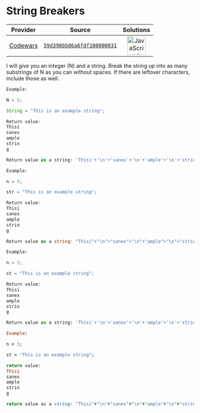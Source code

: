 [_metadata_:generated]: - "true"

# String Breakers

<!-- INFO TABLE BEGIN -->

| Provider                                        | Source                                                                               | Solutions                                                                                                                                                    |
| :---------------------------------------------: | :----------------------------------------------------------------------------------: | :----------------------------------------------------------------------------------------------------------------------------------------------------------: |
| [Codewars](../../../docs/providers/Codewars.md) | [`59d398bb86a6fdf100000031`](https://www.codewars.com/kata/59d398bb86a6fdf100000031) | [<img src="https://res.cloudinary.com/rascaltwo/image/upload/v1631924076/javascript_ehszr7.svg" alt="JavaScript" title="JavaScript" width="50" />](solve.js) |

<!-- INFO TABLE END -->

I will give you an integer (N) and a string. Break the string up into as many substrings of N as you can without spaces. If there are leftover characters, include those as well.

```javascript
Example: 

N = 5;

String = "This is an example string";

Return value:
Thisi
sanex
ample
strin
g

Return value as a string: 'Thisi'+'\n'+'sanex'+'\n'+'ample'+'\n'+'strin'+'\n'+'g'
```
```csharp
Example: 

n = 5;

str = "This is an example string";

Return value:
Thisi
sanex
ample
strin
g

Return value as a string: "Thisi"+"\n"+"sanex"+"\n"+"ample"+"\n"+"strin"+"\n"+"g"
```
```python
Example: 

n = 5;

st = "This is an example string";

Return value:
Thisi
sanex
ample
strin
g

Return value as a string: 'Thisi'+'\n'+'sanex'+'\n'+'ample'+'\n'+'strin'+'\n'+'g'
```
```ruby
Example: 

n = 5;

st = "This is an example string";

return value:
Thisi
sanex
ample
strin
g

return value as a string: "Thisi"+"\n"+"sanex"+"\n"+"ample"+"\n"+"strin"+"\n"+"g"
```


